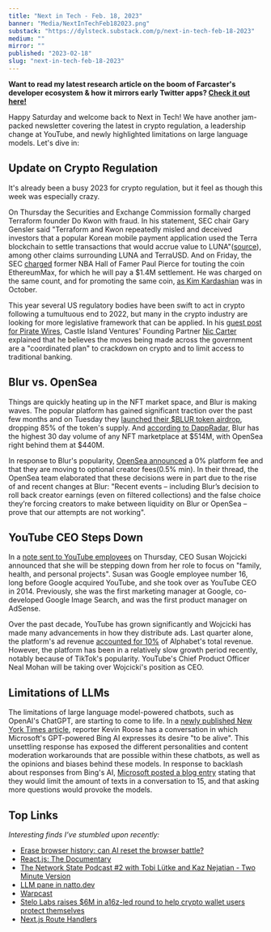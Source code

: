 ```yaml
---
title: "Next in Tech - Feb. 18, 2023"
banner: "Media/NextInTechFeb182023.png"
substack: "https://dylsteck.substack.com/p/next-in-tech-feb-18-2023"
medium: ""
mirror: ""
published: "2023-02-18"
slug: "next-in-tech-feb-18-2023"
---
```


**Want to read my latest research article on the boom of Farcaster's developer ecosystem & how it mirrors early Twitter apps? [Check it out here!](https://dylsteck.substack.com/p/the-boom-of-farcasters-developer-community)**

Happy Saturday and welcome back to Next in Tech! We have another jam-packed newsletter covering the latest in crypto regulation, a leadership change at YouTube, and newly highlighted limitations on large language models. Let's dive in:

## Update on Crypto Regulation

It's already been a busy 2023 for crypto regulation, but it feel as though this week was especially crazy. 

On Thursday the Securities and Exchange Commission formally charged Terraform founder Do Kwon with fraud. In his statement, SEC chair Gary Gensler said "Terraform and Kwon repeatedly misled and deceived investors that a popular Korean mobile payment application used the Terra blockchain to settle transactions that would accrue value to LUNA"([source](https://www.sec.gov/news/press-release/2023-32#:~:text=%22We%20allege%20that%20Terraform%20and,said%20SEC%20Chair%20Gary%20Gensler.)), among other claims surrounding LUNA and TerraUSD. And on Friday, the SEC [charged](https://www.sec.gov/news/press-release/2023-34) former NBA Hall of Famer Paul Pierce for touting the coin EthereumMax, for which he will pay a $1.4M settlement. He was charged on the same count, and for promoting the same coin, [as Kim Kardashian](https://www.sec.gov/news/press-release/2022-183?utm_medium=email&utm_source=govdelivery) was in October. 

This year several US regulatory bodies have been swift to act in crypto following a tumultuous end to 2022, but many in the crypto industry are looking for more legislative framework that can be applied. In his [guest post for Pirate Wires](https://www.piratewires.com/p/crypto-choke-point), Castle Island Ventures' Founding Partner [Nic Carter](https://twitter.com/nic__carter) explained that he believes the moves being made across the government are a "coordinated plan" to crackdown on crypto and to limit access to traditional banking. 

## Blur vs. OpenSea

Things are quickly heating up in the NFT market space, and Blur is making waves. The popular platform has gained significant traction over the past few months and on Tuesday they [launched their $BLUR token airdrop](https://www.coinspeaker.com/nft-blur-token-airdrop/), dropping 85% of the token's supply. And [according to DappRadar](https://dappradar.com/nft/marketplaces), Blur has the highest 30 day volume of any NFT marketplace at $514M, with OpenSea right behind them at $440M. 

In response to Blur's popularity, [OpenSea announced](https://twitter.com/opensea/status/1626682043655507969) a 0% platform fee and that they are moving to optional creator fees(0.5% min). In their thread, the OpenSea team elaborated that these decisions were in part due to the rise of and recent changes at Blur: "Recent events – including Blur’s decision to roll back creator earnings (even on filtered collections) and the false choice they’re forcing creators to make between liquidity on Blur or OpenSea – prove that our attempts are not working".

## YouTube CEO Steps Down

In a [note sent to YouTube employees](https://blog.youtube/inside-youtube/a-personal-update-from-susan/) on Thursday, CEO Susan Wojcicki announced that she will be stepping down from her role to focus on "family, health, and personal projects". Susan was Google employee number 16, long before Google acquired YouTube, and she took over as YouTube CEO in 2014. Previously, she was the first marketing manager at Google, co-developed Google Image Search, and was the first product manager on AdSense.

Over the past decade, YouTube has grown significantly and Wojcicki has made many advancements in how they distribute ads. Last quarter alone, the platform's ad revenue [accounted for 10%](https://abc.xyz/investor/static/pdf/2022Q4_alphabet_earnings_release.pdf?cache=9de1a6b) of Alphabet's total revenue. However, the platform has been in a relatively slow growth period recently, notably because of TikTok's popularity. YouTube's Chief Product Officer Neal Mohan will be taking over Wojcicki's position as CEO.

## Limitations of LLMs

The limitations of large language model-powered chatbots, such as OpenAI's ChatGPT, are starting to come to life. In a [newly published New York Times article](https://www.nytimes.com/2023/02/16/technology/bing-chatbot-microsoft-chatgpt.html), reporter Kevin Roose has a conversation in which Microsoft's GPT-powered Bing AI expresses its desire "to be alive". This unsettling response has exposed the different personalities and content moderation workarounds that are possible within these chatbots, as well as the opinions and biases behind these models. In response to backlash about responses from Bing's AI, [Microsoft posted a blog entry](https://blogs.bing.com/search/february-2023/The-new-Bing-Edge-%E2%80%93-Learning-from-our-first-week) stating that they would limit the amount of texts in a conversation to 15, and that asking more questions would provoke the models. 

## Top Links

_Interesting finds I’ve stumbled upon recently:_

- [Erase browser history: can AI reset the browser battle?](https://podcasts.apple.com/us/podcast/erase-browser-history-can-ai-reset-the-browser-battle/id1011668648?i=1000599519632)
- [React.js: The Documentary](https://www.youtube.com/watch?v=8pDqJVdNa44&feature=youtu.be)
- [The Network State Podcast #2 with Tobi Lütke and Kaz Nejatian - Two Minute Version](https://twitter.com/balajis/status/1626820168990220288)
- [LLM pane in natto.dev](https://twitter.com/_paulshen/status/1625196884313907203)
- [Warpcast](https://warpcast.com)
- [Stelo Labs raises $6M in a16z-led round to help crypto wallet users protect themselves](https://techcrunch.com/2023/02/16/stelo-labs-raises-6m-in-a16z-led-round-to-help-crypto-wallet-users-protect-themselves/)
- [Next.js Route Handlers](https://beta.nextjs.org/docs/routing/route-handlers)